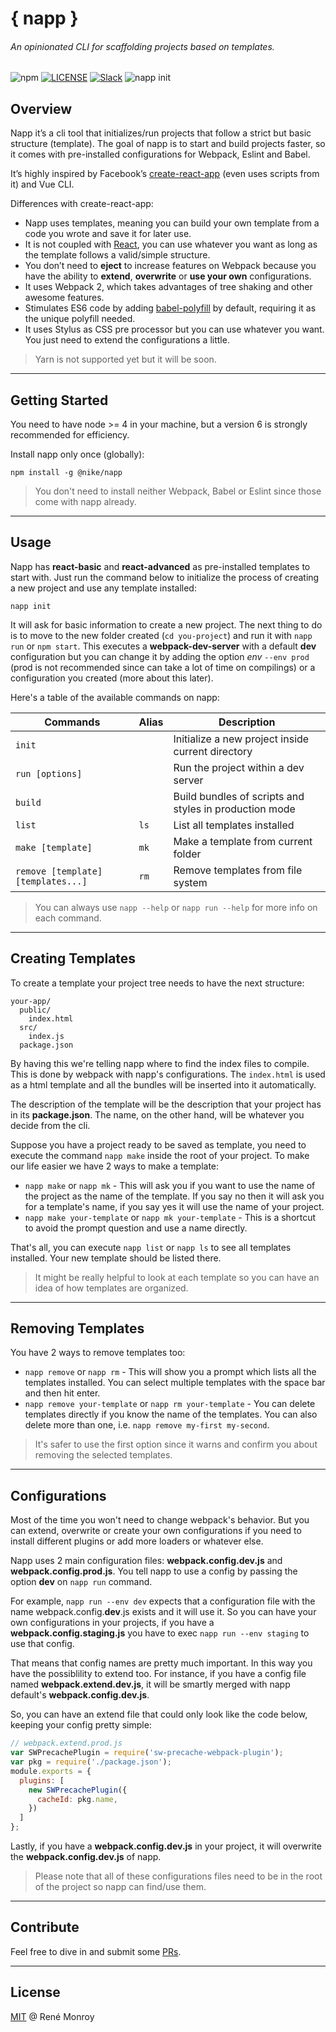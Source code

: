 # { napp }
###### An opinionated CLI for scaffolding projects based on templates.
![npm](https://img.shields.io/badge/version-0.1.0-blue.svg?style=flat-square)
[![LICENSE](https://img.shields.io/badge/license-MIT-blue.svg?style=flat-square)](https://bitbucket.nike.com/users/rmonr1/repos/napp/browse/LICENSE)
[![Slack](https://img.shields.io/badge/chat-Slack-f35584.svg?style=flat-square)](https://nikecdt.slack.com/messages/napp)
![napp init](https://bitbucket.nike.com/users/rmonr1/repos/napp/browse/assets/napp-init.jpg?raw=)

## Overview
Napp it’s a cli tool that initializes/run projects that follow a strict but basic structure (template). The goal of napp is to start and build projects faster, so it comes with pre-installed configurations for Webpack, Eslint and Babel.

It’s highly inspired by Facebook’s [create-react-app](https://github.com/facebookincubator/create-react-app) (even uses scripts from it) and Vue CLI.

Differences with create-react-app:

* Napp uses templates, meaning you can build your own template from a code you wrote and save it for later use.
* It is not coupled with [React](https://facebook.github.io/react/), you can use whatever you want as long as the template follows a valid/simple structure.
* You don’t need to **eject** to increase features on Webpack because you have the ability to **extend**, **overwrite** or **use your own** configurations.
* It uses Webpack 2, which takes advantages of tree shaking and other awesome features.
* Stimulates ES6 code by adding [babel-polyfill](https://babeljs.io/docs/usage/polyfill/) by default, requiring it as the unique polyfill needed.
* It uses Stylus as CSS pre processor but you can use whatever you want. You just need to extend the configurations a little.
> Yarn is not supported yet but it will be soon.
-----------------------

## Getting Started
You need to have node >= 4 in your machine, but a version 6 is strongly recommended for efficiency.

Install napp only once (globally):
```
npm install -g @nike/napp
```
> You don't need to install neither Webpack, Babel or Eslint since those come with napp already.
-----------------------

## Usage
Napp has **react-basic** and **react-advanced** as pre-installed templates to start with. Just run the command below to initialize the process of creating a new project and use any template installed:
```
napp init
```
It will ask for basic information to create a new project. The next thing to do is to move to the new folder created (`cd you-project`) and run it with `napp run` or `npm start`.
This executes a **webpack-dev-server** with a default **dev** configuration but you can change it by adding the option *env* `--env prod` (prod is not recommended since can take a lot of time on compilings) or a configuration you created (more about this later).

Here's a table of the available commands on napp:

| Commands                           | Alias     | Description                                             |
| ---------------------------------- | --------- | ------------------------------------------------------- |
| `init`                             |           | Initialize a new project inside current directory       |
| `run [options]`                    |           | Run the project within a dev server                     |
| `build`                            |           | Build bundles of scripts and styles in production mode  |
| `list`                             | `ls`      | List all templates installed                            |
| `make [template]`                  | `mk`      | Make a template from current folder                     |
| `remove [template] [templates...]` | `rm`      | Remove templates from file system                       |
> You can always use `napp --help` or `napp run --help` for more info on each command.
-----------------------

## Creating Templates
To create a template your project tree needs to have the next structure:
```
your-app/
  public/
    index.html
  src/
    index.js
  package.json
```
By having this we're telling napp where to find the index files to compile. This is done by webpack with napp's configurations. The `index.html` is used as a html template and all the bundles will be inserted into it automatically.

The description of the template will be the description that your project has in its **package.json**. The name, on the other hand, will be whatever you decide from the cli.

Suppose you have a project ready to be saved as template, you need to execute the command `napp make` inside the root of your project. To make our life easier we have 2 ways to make a template:
* `napp make` or `napp mk` - This will ask you if you want to use the name of the project as the name of the template. If you say no then it will ask you for a template's name, if you say yes it will use the name of your project.
* `napp make your-template` or `napp mk your-template` - This is a shortcut to avoid the prompt question and use a name directly.

That's all, you can execute `napp list` or `napp ls` to see all templates installed. Your new template should be listed there.

> It might be really helpful to look at each template so you can have an idea of how templates are organized.
-----------------------

## Removing Templates
You have 2 ways to remove templates too:
* `napp remove` or `napp rm` - This will show you a prompt which lists all the templates installed. You can select multiple templates with the space bar and then hit enter.
* `napp remove your-template` or `napp rm your-template` - You can delete templates directly if you know the name of the templates. You can also delete more than one, i.e. `napp remove my-first my-second`.
> It's safer to use the first option since it warns and confirm you about removing the selected templates.
-----------------------

## Configurations
Most of the time you won't need to change webpack's behavior. But you can extend, overwrite or create your own configurations if you need to install different plugins or add more loaders or whatever else.

Napp uses 2 main configuration files: **webpack.config.dev.js** and **webpack.config.prod.js**. You tell napp to use a config by passing the option **dev** on `napp run` command.

For example, `napp run --env dev` expects that a configuration file with the name webpack.config.**dev**.js exists and it will use it. So you can have your own configurations in your projects, if you have a **webpack.config.staging.js** you have to exec `napp run --env staging` to use that config.

That means that config names are pretty much important. In this way you have the possiblility to extend too. For instance, if you have a config file named **webpack.extend.dev.js**, it will be smartly merged with napp default's **webpack.config.dev.js**.

So, you can have an extend file that could only look like the code below, keeping your config pretty simple:
```javascript
// webpack.extend.prod.js
var SWPrecachePlugin = require('sw-precache-webpack-plugin');
var pkg = require('./package.json');
module.exports = {
  plugins: [
    new SWPrecachePlugin({
      cacheId: pkg.name,
    })
  ]
};
```

Lastly, if you have a **webpack.config.dev.js** in your project, it will overwrite the **webpack.config.dev.js** of napp.
> Please note that all of these configurations files need to be in the root of the project so napp can find/use them.
-----------------------

## Contribute
Feel free to dive in and submit some [PRs](https://bitbucket.nike.com/users/rmonr1/repos/napp/pull-requests).

-----------------------

## License
[MIT](https://bitbucket.nike.com/users/rmonr1/repos/napp/browse/LICENSE) @ René Monroy
